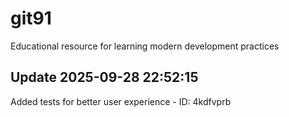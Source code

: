 # git91
Educational resource for learning modern development practices

## Update 2025-09-28 22:52:15
Added tests for better user experience - ID: 4kdfvprb

